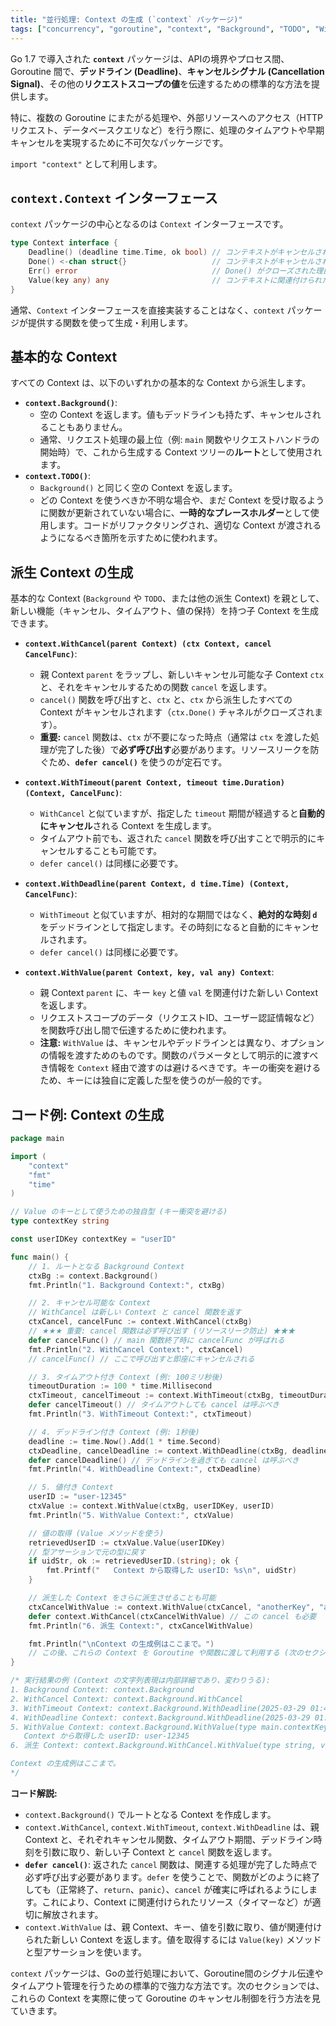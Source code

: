 ```yaml
---
title: "並行処理: Context の生成 (`context` パッケージ)"
tags: ["concurrency", "goroutine", "context", "Background", "TODO", "WithCancel", "WithTimeout", "WithDeadline", "WithValue", "キャンセル", "タイムアウト"]
---
```


Go 1.7 で導入された **`context`** パッケージは、APIの境界やプロセス間、Goroutine 間で、**デッドライン (Deadline)**、**キャンセルシグナル (Cancellation Signal)**、その他の**リクエストスコープの値**を伝達するための標準的な方法を提供します。

特に、複数の Goroutine にまたがる処理や、外部リソースへのアクセス（HTTPリクエスト、データベースクエリなど）を行う際に、処理のタイムアウトや早期キャンセルを実現するために不可欠なパッケージです。

`import "context"` として利用します。

## `context.Context` インターフェース

`context` パッケージの中心となるのは `Context` インターフェースです。

```go
type Context interface {
    Deadline() (deadline time.Time, ok bool) // コンテキストがキャンセルされる時刻
    Done() <-chan struct{}                   // コンテキストがキャンセルされるとクローズされるチャネル
    Err() error                              // Done() がクローズされた理由 (Canceled or DeadlineExceeded)
    Value(key any) any                       // コンテキストに関連付けられた値を取得
}
```

通常、`Context` インターフェースを直接実装することはなく、`context` パッケージが提供する関数を使って生成・利用します。

## 基本的な Context

すべての Context は、以下のいずれかの基本的な Context から派生します。

*   **`context.Background()`**:
    *   空の Context を返します。値もデッドラインも持たず、キャンセルされることもありません。
    *   通常、リクエスト処理の最上位（例: `main` 関数やリクエストハンドラの開始時）で、これから生成する Context ツリーの**ルート**として使用されます。
*   **`context.TODO()`**:
    *   `Background()` と同じく空の Context を返します。
    *   どの Context を使うべきか不明な場合や、まだ Context を受け取るように関数が更新されていない場合に、**一時的なプレースホルダー**として使用します。コードがリファクタリングされ、適切な Context が渡されるようになるべき箇所を示すために使われます。

## 派生 Context の生成

基本的な Context (`Background` や `TODO`、または他の派生 Context) を親として、新しい機能（キャンセル、タイムアウト、値の保持）を持つ子 Context を生成できます。

*   **`context.WithCancel(parent Context) (ctx Context, cancel CancelFunc)`**:
    *   親 Context `parent` をラップし、新しいキャンセル可能な子 Context `ctx` と、それをキャンセルするための関数 `cancel` を返します。
    *   `cancel()` 関数を呼び出すと、`ctx` と、`ctx` から派生したすべての Context がキャンセルされます（`ctx.Done()` チャネルがクローズされます）。
    *   **重要:** `cancel` 関数は、`ctx` が不要になった時点（通常は `ctx` を渡した処理が完了した後）で**必ず呼び出す**必要があります。リソースリークを防ぐため、**`defer cancel()`** を使うのが定石です。

*   **`context.WithTimeout(parent Context, timeout time.Duration) (Context, CancelFunc)`**:
    *   `WithCancel` と似ていますが、指定した `timeout` 期間が経過すると**自動的にキャンセル**される Context を生成します。
    *   タイムアウト前でも、返された `cancel` 関数を呼び出すことで明示的にキャンセルすることも可能です。
    *   `defer cancel()` は同様に必要です。

*   **`context.WithDeadline(parent Context, d time.Time) (Context, CancelFunc)`**:
    *   `WithTimeout` と似ていますが、相対的な期間ではなく、**絶対的な時刻 `d`** をデッドラインとして指定します。その時刻になると自動的にキャンセルされます。
    *   `defer cancel()` は同様に必要です。

*   **`context.WithValue(parent Context, key, val any) Context`**:
    *   親 Context `parent` に、キー `key` と値 `val` を関連付けた新しい Context を返します。
    *   リクエストスコープのデータ（リクエストID、ユーザー認証情報など）を関数呼び出し間で伝達するために使われます。
    *   **注意:** `WithValue` は、キャンセルやデッドラインとは異なり、オプションの情報を渡すためのものです。関数のパラメータとして明示的に渡すべき情報を `Context` 経由で渡すのは避けるべきです。キーの衝突を避けるため、キーには独自に定義した型を使うのが一般的です。

## コード例: Context の生成

```go title="様々な Context の生成"
package main

import (
	"context"
	"fmt"
	"time"
)

// Value のキーとして使うための独自型 (キー衝突を避ける)
type contextKey string

const userIDKey contextKey = "userID"

func main() {
	// 1. ルートとなる Background Context
	ctxBg := context.Background()
	fmt.Println("1. Background Context:", ctxBg)

	// 2. キャンセル可能な Context
	// WithCancel は新しい Context と cancel 関数を返す
	ctxCancel, cancelFunc := context.WithCancel(ctxBg)
	// ★★★ 重要: cancel 関数は必ず呼び出す (リソースリーク防止) ★★★
	defer cancelFunc() // main 関数終了時に cancelFunc が呼ばれる
	fmt.Println("2. WithCancel Context:", ctxCancel)
	// cancelFunc() // ここで呼び出すと即座にキャンセルされる

	// 3. タイムアウト付き Context (例: 100ミリ秒後)
	timeoutDuration := 100 * time.Millisecond
	ctxTimeout, cancelTimeout := context.WithTimeout(ctxBg, timeoutDuration)
	defer cancelTimeout() // タイムアウトしても cancel は呼ぶべき
	fmt.Println("3. WithTimeout Context:", ctxTimeout)

	// 4. デッドライン付き Context (例: 1秒後)
	deadline := time.Now().Add(1 * time.Second)
	ctxDeadline, cancelDeadline := context.WithDeadline(ctxBg, deadline)
	defer cancelDeadline() // デッドラインを過ぎても cancel は呼ぶべき
	fmt.Println("4. WithDeadline Context:", ctxDeadline)

	// 5. 値付き Context
	userID := "user-12345"
	ctxValue := context.WithValue(ctxBg, userIDKey, userID)
	fmt.Println("5. WithValue Context:", ctxValue)

	// 値の取得 (Value メソッドを使う)
	retrievedUserID := ctxValue.Value(userIDKey)
	// 型アサーションで元の型に戻す
	if uidStr, ok := retrievedUserID.(string); ok {
		fmt.Printf("   Context から取得した userID: %s\n", uidStr)
	}

	// 派生した Context をさらに派生させることも可能
	ctxCancelWithValue := context.WithValue(ctxCancel, "anotherKey", "anotherValue")
	defer context.WithCancel(ctxCancelWithValue) // この cancel も必要
	fmt.Println("6. 派生 Context:", ctxCancelWithValue)

	fmt.Println("\nContext の生成例はここまで。")
	// この後、これらの Context を Goroutine や関数に渡して利用する (次のセクション以降)
}

/* 実行結果の例 (Context の文字列表現は内部詳細であり、変わりうる):
1. Background Context: context.Background
2. WithCancel Context: context.Background.WithCancel
3. WithTimeout Context: context.Background.WithDeadline(2025-03-29 01:44:00.123456789 +0900 JST m=+0.100000001 [100ms])
4. WithDeadline Context: context.Background.WithDeadline(2025-03-29 01:45:00.023456789 +0900 JST m=+1.000000001 [1s])
5. WithValue Context: context.Background.WithValue(type main.contextKey, val user-12345)
   Context から取得した userID: user-12345
6. 派生 Context: context.Background.WithCancel.WithValue(type string, val anotherValue)

Context の生成例はここまで。
*/
```

**コード解説:**

*   `context.Background()` でルートとなる Context を作成します。
*   `context.WithCancel`, `context.WithTimeout`, `context.WithDeadline` は、親 Context と、それぞれキャンセル関数、タイムアウト期間、デッドライン時刻を引数に取り、新しい子 Context と `cancel` 関数を返します。
*   **`defer cancel()`**: 返された `cancel` 関数は、関連する処理が完了した時点で必ず呼び出す必要があります。`defer` を使うことで、関数がどのように終了しても（正常終了、`return`、`panic`）、`cancel` が確実に呼ばれるようにします。これにより、Context に関連付けられたリソース（タイマーなど）が適切に解放されます。
*   `context.WithValue` は、親 Context、キー、値を引数に取り、値が関連付けられた新しい Context を返します。値を取得するには `Value(key)` メソッドと型アサーションを使います。

`context` パッケージは、Goの並行処理において、Goroutine間のシグナル伝達やタイムアウト管理を行うための標準的で強力な方法です。次のセクションでは、これらの Context を実際に使って Goroutine のキャンセル制御を行う方法を見ていきます。